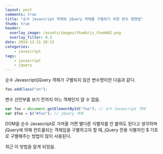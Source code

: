 ```yaml
---
layout: post
comments: true
title: "순수 Javascript 객체와 jQuery 객체를 구별하기 위한 변수 명명법"
thumb: true
header:
  overlay_image: /assets/images/thumb/js_thumb02.png
  overlay_filter: 0.3
date: 2019-12-31 20:13
categories:
    - javascript
tags:
    - javascript
    - jquery
---
```

순수 Javascript/jQuery 객체가 구별되지 않은 변수명이란 다음과 같다.

```javascript
foo.addClass("on");
```
변수 선언부를 보기 전까지 어느 객체인지 알 수 없음.

```javascript
var foo = document.getElementById("foo"); // 순수 Javascript 객체
var $foo = $("#foo"); // jQuery 객체
```
DOM을 순수 Javascript로 가져올 거면 별다른 식별자를 안 붙여도 된다고 생각하며 jQuery에 의해 컨트롤되는 객체임을 구별하고자 할 때, jQuery 전용 식별자인 $ 기호로 구별해주는 방법이 많이 사용된다.

최근 이 방법을 알게 되었음.